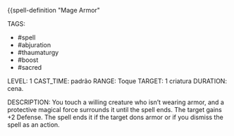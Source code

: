 {{spell-definition "Mage Armor"

TAGS:
- #spell
- #abjuration
- #thaumaturgy
- #boost
- #sacred

LEVEL: 1
CAST_TIME: padrão
RANGE: Toque
TARGET: 1 criatura
DURATION: cena.

DESCRIPTION:
You touch a willing creature who isn’t wearing armor, and a protective magical force surrounds it until the spell ends. The target gains +2 Defense. The spell ends it if the target dons armor or if you dismiss the spell as an action.
